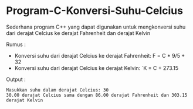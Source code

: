 # Program-C-Konversi-Suhu-Celcius
Sederhana program C++ yang dapat digunakan untuk mengkonversi suhu dari derajat Celcius ke derajat Fahrenheit dan derajat Kelvin


Rumus : 
- Konversi suhu dari derajat Celcius ke derajat Fahrenheit: F = C * 9/5 + 32
- Konversi suhu dari derajat Celcius ke derajat Kelvin: `K = C + 273.15


Output :
```
Masukkan suhu dalam derajat Celcius: 30
30.00 derajat Celcius sama dengan 86.00 derajat Fahrenheit dan 303.15 derajat Kelvin

```
